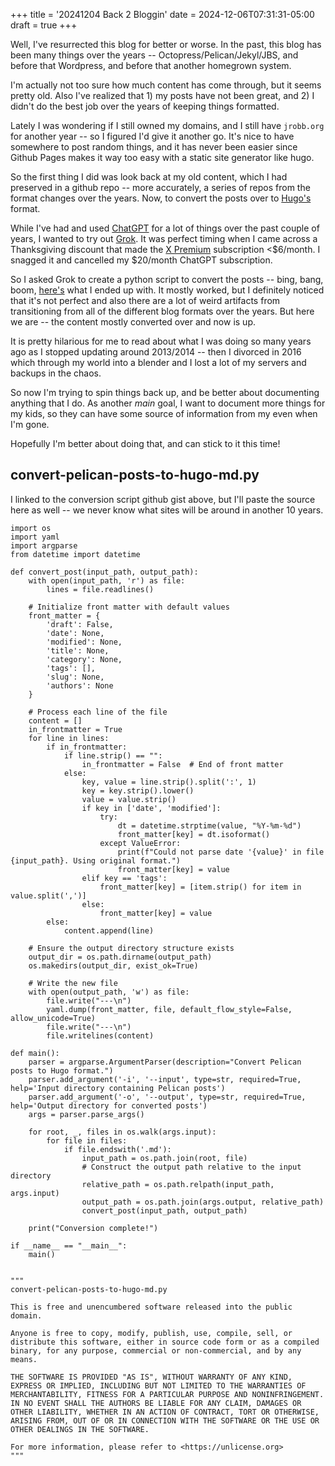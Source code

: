 +++
title = '20241204 Back 2 Bloggin'
date = 2024-12-06T07:31:31-05:00
draft = true
+++

Well, I've resurrected this blog for better or worse. 
In the past, this blog has been many things over the years -- Octopress/Pelican/Jekyl/JBS, and before that Wordpress, and before that another homegrown system.

I'm actually not too sure how much content has come through, but it seems pretty old.  Also I've realized that 1) my posts have not been great, and 2) I didn't do the best job over the years of keeping things formatted.

Lately I was wondering if I still owned my domains, and I still have `jrobb.org` for another year -- so I figured I'd give it another go. 
It's nice to have somewhere to post random things, and it has never been easier since Github Pages makes it way too easy with a static site generator like hugo.

So the first thing I did was look back at my old content, which I had preserved in a github repo -- more accurately, a series of repos from the format changes over the years.
Now, to convert the posts over to [Hugo's](https://gohugo.io/) format.

While I've had and used [ChatGPT](https://chatgpt.com/) for a lot of things over the past couple of years, I wanted to try out [Grok](https://grok.x.com).
It was perfect timing when I came across a Thanksgiving discount that made the [X Premium](https://help.x.com/en/using-x/x-premium) subscription <$6/month. 
I snagged it and cancelled my $20/month ChatGPT subscription.


So I asked Grok to create a python script to convert the posts -- bing, bang, boom, [here's](https://gist.github.com/jfrobbins/f495c18190801b3532707a0abdc2cf26) what I ended up with.
It mostly worked, but I definitely noticed that it's not perfect and also there are a lot of weird artifacts from transitioning from all of the different blog formats over the years.
But here we are -- the content mostly converted over and now is up.  

It is pretty hilarious for me to read about what I was doing so many years ago as I stopped updating around 2013/2014 -- 
then I divorced in 2016 which through my world into a blender and I lost a lot of my servers and backups in the chaos.

So now I'm trying to spin things back up, and be better about documenting anything that I do.
As another _main_ goal, I want to document more things for my kids, so they can have some source of information from my even when I'm gone.

Hopefully I'm better about doing that, and can stick to it this time!



## convert-pelican-posts-to-hugo-md.py

I linked to the conversion script github gist above, but I'll paste the source here as well -- we never know what sites will be around in another 10 years.

```
import os
import yaml
import argparse
from datetime import datetime

def convert_post(input_path, output_path):
    with open(input_path, 'r') as file:
        lines = file.readlines()
    
    # Initialize front matter with default values
    front_matter = {
        'draft': False,
        'date': None,
        'modified': None,
        'title': None,
        'category': None,
        'tags': [],
        'slug': None,
        'authors': None
    }
    
    # Process each line of the file
    content = []
    in_frontmatter = True
    for line in lines:
        if in_frontmatter:
            if line.strip() == "":
                in_frontmatter = False  # End of front matter
            else:
                key, value = line.strip().split(':', 1)
                key = key.strip().lower()
                value = value.strip()
                if key in ['date', 'modified']:
                    try:
                        dt = datetime.strptime(value, "%Y-%m-%d")
                        front_matter[key] = dt.isoformat()
                    except ValueError:
                        print(f"Could not parse date '{value}' in file {input_path}. Using original format.")
                        front_matter[key] = value
                elif key == 'tags':
                    front_matter[key] = [item.strip() for item in value.split(',')]
                else:
                    front_matter[key] = value
        else:
            content.append(line)
    
    # Ensure the output directory structure exists
    output_dir = os.path.dirname(output_path)
    os.makedirs(output_dir, exist_ok=True)
    
    # Write the new file
    with open(output_path, 'w') as file:
        file.write("---\n")
        yaml.dump(front_matter, file, default_flow_style=False, allow_unicode=True)
        file.write("---\n")
        file.writelines(content)

def main():
    parser = argparse.ArgumentParser(description="Convert Pelican posts to Hugo format.")
    parser.add_argument('-i', '--input', type=str, required=True, help='Input directory containing Pelican posts')
    parser.add_argument('-o', '--output', type=str, required=True, help='Output directory for converted posts')
    args = parser.parse_args()

    for root, _, files in os.walk(args.input):
        for file in files:
            if file.endswith('.md'):
                input_path = os.path.join(root, file)
                # Construct the output path relative to the input directory
                relative_path = os.path.relpath(input_path, args.input)
                output_path = os.path.join(args.output, relative_path)
                convert_post(input_path, output_path)

    print("Conversion complete!")

if __name__ == "__main__":
    main()

    
"""
convert-pelican-posts-to-hugo-md.py

This is free and unencumbered software released into the public domain.

Anyone is free to copy, modify, publish, use, compile, sell, or
distribute this software, either in source code form or as a compiled
binary, for any purpose, commercial or non-commercial, and by any
means.

THE SOFTWARE IS PROVIDED "AS IS", WITHOUT WARRANTY OF ANY KIND,
EXPRESS OR IMPLIED, INCLUDING BUT NOT LIMITED TO THE WARRANTIES OF
MERCHANTABILITY, FITNESS FOR A PARTICULAR PURPOSE AND NONINFRINGEMENT.
IN NO EVENT SHALL THE AUTHORS BE LIABLE FOR ANY CLAIM, DAMAGES OR
OTHER LIABILITY, WHETHER IN AN ACTION OF CONTRACT, TORT OR OTHERWISE,
ARISING FROM, OUT OF OR IN CONNECTION WITH THE SOFTWARE OR THE USE OR
OTHER DEALINGS IN THE SOFTWARE.

For more information, please refer to <https://unlicense.org>
"""
```
